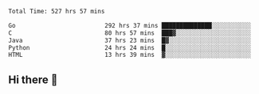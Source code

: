 <!--START_SECTION:waka-->

```txt
Total Time: 527 hrs 57 mins

Go                         292 hrs 37 mins ██████████████░░░░░░░░░░░   55.35 %
C                          80 hrs 57 mins  ███▓░░░░░░░░░░░░░░░░░░░░░   15.31 %
Java                       37 hrs 23 mins  █▓░░░░░░░░░░░░░░░░░░░░░░░   07.07 %
Python                     24 hrs 24 mins  █░░░░░░░░░░░░░░░░░░░░░░░░   04.62 %
HTML                       13 hrs 39 mins  ▓░░░░░░░░░░░░░░░░░░░░░░░░   02.58 %
```

<!--END_SECTION:waka-->

## Hi there 👋

<!--
**prorok210/prorok210** is a ✨ _special_ ✨ repository because its `README.md` (this file) appears on your GitHub profile.

Here are some ideas to get you started:

- 🔭 I’m currently working on ...
- 🌱 I’m currently learning ...
- 👯 I’m looking to collaborate on ...
- 🤔 I’m looking for help with ...
- 💬 Ask me about ...
- 📫 How to reach me: ...
- 😄 Pronouns: ...
- ⚡ Fun fact: ...
-->
